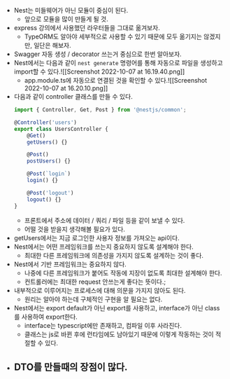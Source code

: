 - Nest는 미들웨어가 아닌 모듈이 중심이 된다.
	- 앞으로 모듈을 많이 만들게 될 것.
- express 강의에서 사용했던 라우터들을 그대로 옮겨보자.
	- TypeORM도 알아야 세부적으로 사용할 수 있기 때문에 모두 옮기지는 않겠지만, 일단은 해보자.
- Swagger 자동 생성 / decorator 쓰는거 중심으로 한번 알아보자.
- Nest에서는 다음과 같이 ```nest generate``` 명령어를 통해 자동으로 파일을 생성하고 import할 수 있다.![[Screenshot 2022-10-07 at 16.19.40.png]]
	- app.module.ts에 자동으로 연결된 것을 확인할 수 있다.![[Screenshot 2022-10-07 at 16.20.10.png]]
- 다음과 같이 controller 클래스를 만들 수 있다.
	```ts
	import { Controller, Get, Post } from '@nestjs/common';

	@Controller('users')
	export class UsersController {
	    @Get()
	    getUsers() {}
	
	    @Post()
	    postUsers() {}
	
	    @Post(`login`)
	    login() {}
	
	    @Post('logout')
	    logout() {}
	}
	```
	- 프론트에서 주소에 데이터 / 쿼리 / 파일 등을 같이 보낼 수 있다.
	- 어떨 것을 받을지 생각해볼 필요가 있다.
- getUsers에서는 지금 로그인한 사용자 정보를 가져오는 api이다.
- Nest에서는 어떤 프레임워크를 쓰는지 중요하지 않도록 설계해야 한다.
	- 최대한 다른 프레임워크에 의존성을 가지지 않도록 설계하는 것이 좋다.
- Nest에서 기반 프레임워크는 중요하지 않다.
	- 나중에 다른 프레임워크가 붙어도 작동에 지장이 없도록 최대한 설계해야 한다.
	- 컨트롤러에는 최대한 request 안쓰는게 좋다는 뜻이다.;
- 내부적으로 이루어지는 프로세스에 대해 의문을 가지지 않아도 된다.
	- 원리는 알아야 하는데 구체적인 구현을 알 필요는 없다.
- Nest에서는 export default가 아닌 export를 사용하고, interface가 아닌 class를 사용하여 export한다.
	- interface는 typescript에만 존재하고, 컴파일 이후 사라진다.
	- 클래스는 js로 바뀐 후에 런타임에도 남아있기 때문에 이렇게 작동하는 것이 적절할 수 있다.
- DTO를 만들때의 장점이 많다.
	- 